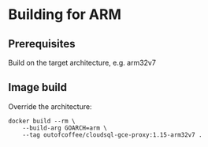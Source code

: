 # Building for ARM

## Prerequisites

Build on the target architecture, e.g. arm32v7

## Image build

Override the architecture:

    docker build --rm \
        --build-arg GOARCH=arm \
        --tag outofcoffee/cloudsql-gce-proxy:1.15-arm32v7 .
